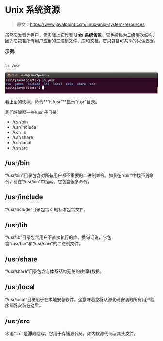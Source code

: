 # Unix 系统资源

> 原文：<https://www.javatpoint.com/linux-unix-system-resources>

虽然它发音为用户，但实际上它代表 **Unix 系统资源**。它也被称为二级层次结构，因为它包含所有用户应用的二进制文件、库和文档。它只包含可共享的只读数据。

**示例:**

```

ls /usr

```

![Linux fhs unix system resources](img/48e8f47420aa268fde876badf892d79a.png)

看上面的快照，命令**“ls/usr”**显示“/usr”目录。

我们将解释一些/usr 子目录:

*   /usr/bin
*   /usr/include
*   /usr/lib
*   /usr/share
*   /usr/local
*   /usr/src

## /usr/bin

“/usr/bin”目录包含对所有用户都不重要的二进制命令。如果在“/bin”中找不到命令，请在“/usr/bin”中搜索。它包含很多命令。

## /usr/include

“/usr/include”目录包含 c 的标准包含文件。

## /usr/lib

“/usr/lib”目录包含用户不直接执行的库。换句话说，它包含“/usr/bin”和“/usr/sbin”的二进制文件。

## /usr/share

“/usr/share”目录包含与体系结构无关的(共享)数据。

## /usr/local

“/usr/local”目录用于在本地安装软件。这意味着您将从源代码安装的所有用户程序都将安装在这里。

## /usr/src

术语“src”是**源**的缩写。它用于存储源代码，如内核源代码及其头文件。